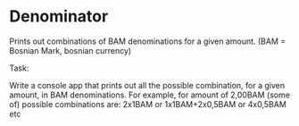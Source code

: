 # Denominator
Prints out combinations of BAM denominations for a given amount.
(BAM = Bosnian Mark, bosnian currency)

Task: 

Write a console app that prints out all the possible combination, for a given amount, in BAM denominations. 
For example, for amount of 2,00BAM (some of) possible combinations are: 2x1BAM or 1x1BAM+2x0,5BAM or 4x0,5BAM etc
